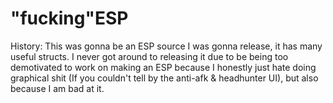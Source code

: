 # "fucking"ESP

History: This was gonna be an ESP source I was gonna release, it has many useful structs. I never got around to releasing it due to be being too demotivated to work on making an ESP because I honestly just hate doing graphical shit (If you couldn't tell by the anti-afk & headhunter UI), but also because I am bad at it.
